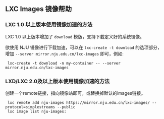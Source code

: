 ## LXC Images 镜像帮助

### LXC 1.0 以上版本使用镜像加速的方法

LXC 1.0 以上版本增加了 `download` 模版，支持下载定义好的系统镜像。

欲使用 NJU 镜像进行下载加速，可以在 `lxc-create -t download` 的选项部分， 增加 `--server mirror.nju.edu.cn/lxc-images` 即可，例如:

```
 lxc-create -t download -n my-container -- --server mirror.nju.edu.cn/lxc-images
```

### LXD/LXC 2.0及以上版本使用镜像加速的方法

创建一个remote链接，指向镜像站即可，或替换掉默认的images链接。

```
 lxc remote add nju-images https://mirror.nju.edu.cn/lxc-images/ --protocol=simplestreams --public
 lxc image list nju-images:
```
